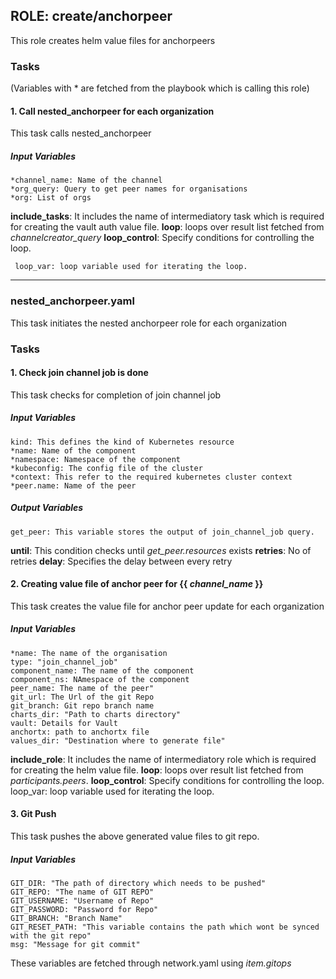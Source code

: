 ## ROLE: create/anchorpeer
 This role creates helm value files for anchorpeers

### Tasks
(Variables with * are fetched from the playbook which is calling this role)
#### 1. Call nested_anchorpeer for each organization
This task calls nested_anchorpeer
##### Input Variables
    *channel_name: Name of the channel
    *org_query: Query to get peer names for organisations
    *org: List of orgs
**include_tasks**: It includes the name of intermediatory task which is required for creating the vault auth value file.
**loop**: loops over result list fetched from *channelcreator_query*
**loop_control**: Specify conditions for controlling the loop.
    
     loop_var: loop variable used for iterating the loop.

------------
### nested_anchorpeer.yaml
This task initiates the nested anchorpeer role for each organization

### Tasks
#### 1. Check join channel job is done
This task checks for completion of join channel job
##### Input Variables
    kind: This defines the kind of Kubernetes resource
    *name: Name of the component 
    *namespace: Namespace of the component
    *kubeconfig: The config file of the cluster
    *context: This refer to the required kubernetes cluster context
    *peer.name: Name of the peer
##### Output Variables

    get_peer: This variable stores the output of join_channel_job query. 	
	
  **until**: This condition checks until *get_peer.resources* exists
  **retries**: No of retries
  **delay**: Specifies the delay between every retry
  
#### 2. Creating value file of anchor peer for {{ *channel_name* }}
This task creates the value file for anchor peer update for each organization
##### Input Variables
    *name: The name of the organisation
    type: "join_channel_job"
    component_name: The name of the component
    component_ns: NAmespace of the component
    peer_name: The name of the peer"
    git_url: The Url of the git Repo
    git_branch: Git repo branch name
    charts_dir: "Path to charts directory"
    vault: Details for Vault
    anchortx: path to anchortx file
    values_dir: "Destination where to generate file"
**include_role**: It includes the name of intermediatory role which is required for creating the helm value file.
**loop**: loops over result list fetched from *participants.peers*.
**loop_control**: Specify conditions for controlling the loop.
    loop_var: loop variable used for iterating the loop.

#### 3. Git Push
This task pushes the above generated value files to git repo.
##### Input Variables
    GIT_DIR: "The path of directory which needs to be pushed"
    GIT_REPO: "The name of GIT REPO"
    GIT_USERNAME: "Username of Repo"
    GIT_PASSWORD: "Password for Repo"
    GIT_BRANCH: "Branch Name"
    GIT_RESET_PATH: "This variable contains the path which wont be synced with the git repo"
    msg: "Message for git commit"
These variables are fetched through network.yaml using *item.gitops*

